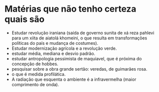 # Matérias que não tenho certeza quais são
- Estudar revolução iraniana (saída de governo sunita de xá reza pahlevi para um  xiita de aiatolá khomeini, o que resulta em transformações políticas do país e mudança de costumes).
- Estudar modernização agrícola e a revolução verde.
- estudar média, mediana e desvio padrão.
- estudar antropologia pessimista de maquiavel, que é próxima do concepção de hobbes.
- pesquisar sobre a obra grande sertão: veredas, de guimarães rosa.
- o que é medida profilática. 
- A radiação que esquenta o ambiente é a infravermelha (maior comprimento de onda).